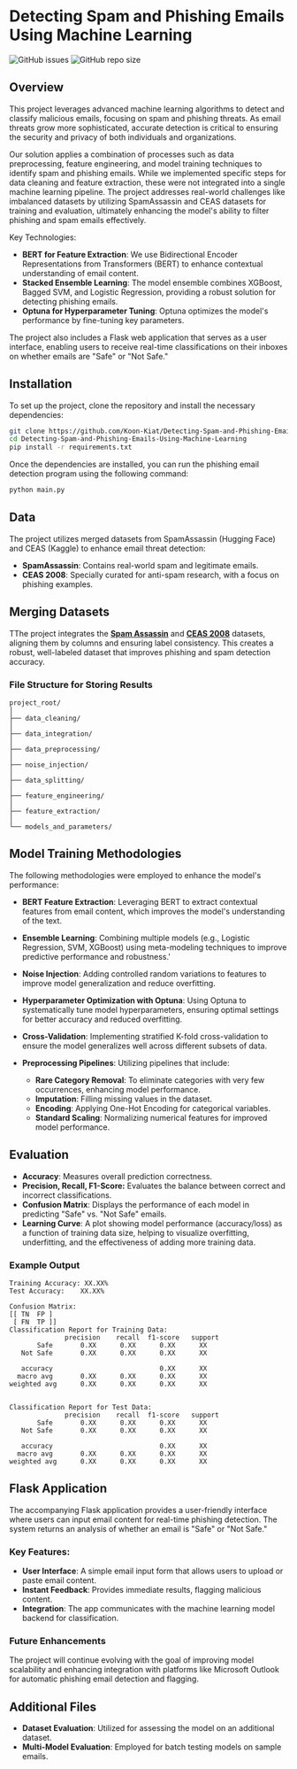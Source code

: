 # Detecting Spam and Phishing Emails Using Machine Learning

![GitHub issues](https://img.shields.io/github/issues/Koon-Kiat/Phishing-Email-Detection)
![GitHub repo size](https://img.shields.io/github/repo-size/Koon-Kiat/Phishing-Email-Detection)

## Overview

This project leverages advanced machine learning algorithms to detect and classify malicious emails, focusing on spam and phishing threats. As email threats grow more sophisticated, accurate detection is critical to ensuring the security and privacy of both individuals and organizations.

Our solution applies a combination of processes such as data preprocessing, feature engineering, and model training techniques to identify spam and phishing emails. While we implemented specific steps for data cleaning and feature extraction, these were not integrated into a single machine learning pipeline. The project addresses real-world challenges like imbalanced datasets by utilizing SpamAssassin and CEAS datasets for training and evaluation, ultimately enhancing the model's ability to filter phishing and spam emails effectively.

Key Technologies:

- **BERT for Feature Extraction**: We use Bidirectional Encoder Representations from Transformers (BERT) to enhance contextual understanding of email content.
- **Stacked Ensemble Learning**: The model ensemble combines XGBoost, Bagged SVM, and Logistic Regression, providing a robust solution for detecting phishing emails.
- **Optuna for Hyperparameter Tuning**: Optuna optimizes the model's performance by fine-tuning key parameters.

The project also includes a Flask web application that serves as a user interface, enabling users to receive real-time classifications on their inboxes on whether emails are "Safe" or "Not Safe."

## Installation

To set up the project, clone the repository and install the necessary dependencies:

```bash
git clone https://github.com/Koon-Kiat/Detecting-Spam-and-Phishing-Emails-Using-Machine-Learning
cd Detecting-Spam-and-Phishing-Emails-Using-Machine-Learning
pip install -r requirements.txt
```

Once the dependencies are installed, you can run the phishing email detection program using the following command:

```bash
python main.py
```

## Data

The project utilizes merged datasets from SpamAssassin (Hugging Face) and CEAS (Kaggle) to enhance email threat detection:

- **SpamAssassin**: Contains real-world spam and legitimate emails.
- **CEAS 2008**: Specially curated for anti-spam research, with a focus on phishing examples.

## Merging Datasets

TThe project integrates the **[Spam Assassin](https://huggingface.co/datasets/talby/spamassassin)** and **[CEAS 2008](https://www.kaggle.com/datasets/naserabdullahalam/phishing-email-dataset?select=CEAS_08.csv)** datasets, aligning them by columns and ensuring label consistency. This creates a robust, well-labeled dataset that improves phishing and spam detection accuracy.

### File Structure for Storing Results

```plaintext
project_root/
│
├── data_cleaning/
│
├── data_integration/
│
├── data_preprocessing/
│
├── noise_injection/
│
├── data_splitting/
│
├── feature_engineering/
│
├── feature_extraction/
│
└── models_and_parameters/
```

## Model Training Methodologies

The following methodologies were employed to enhance the model's performance:

- **BERT Feature Extraction**: Leveraging BERT to extract contextual features from email content, which improves the model's understanding of the text.

- **Ensemble Learning**: Combining multiple models (e.g., Logistic Regression, SVM, XGBoost) using meta-modeling techniques to improve predictive performance and robustness.'

- **Noise Injection**: Adding controlled random variations to features to improve model generalization and reduce overfitting.

- **Hyperparameter Optimization with Optuna**: Using Optuna to systematically tune model hyperparameters, ensuring optimal settings for better accuracy and reduced overfitting.

- **Cross-Validation**: Implementing stratified K-fold cross-validation to ensure the model generalizes well across different subsets of data.

- **Preprocessing Pipelines**: Utilizing pipelines that include:

  - **Rare Category Removal**: To eliminate categories with very few occurrences, enhancing model performance.
  - **Imputation**: Filling missing values in the dataset.
  - **Encoding**: Applying One-Hot Encoding for categorical variables.
  - **Standard Scaling**: Normalizing numerical features for improved model performance.

## Evaluation

- **Accuracy**: Measures overall prediction correctness.
- **Precision, Recall, F1-Score:** Evaluates the balance between correct and incorrect classifications.
- **Confusion Matrix**: Displays the performance of each model in predicting "Safe" vs. "Not Safe" emails.
- **Learning Curve**: A plot showing model performance (accuracy/loss) as a function of training data size, helping to visualize overfitting, underfitting, and the effectiveness of adding more training data.

### Example Output

```
Training Accuracy: XX.XX%
Test Accuracy:    XX.XX%

Confusion Matrix:
[[ TN  FP ]
 [ FN  TP ]]
Classification Report for Training Data:
              precision    recall  f1-score   support
       Safe       0.XX      0.XX      0.XX      XX
   Not Safe       0.XX      0.XX      0.XX      XX

   accuracy                           0.XX      XX
  macro avg       0.XX      0.XX      0.XX      XX
weighted avg      0.XX      0.XX      0.XX      XX


Classification Report for Test Data:
              precision    recall  f1-score   support
       Safe       0.XX      0.XX      0.XX      XX
   Not Safe       0.XX      0.XX      0.XX      XX

   accuracy                           0.XX      XX
  macro avg       0.XX      0.XX      0.XX      XX
weighted avg      0.XX      0.XX      0.XX      XX
```

## Flask Application

The accompanying Flask application provides a user-friendly interface where users can input email content for real-time phishing detection. The system returns an analysis of whether an email is "Safe" or "Not Safe."

### Key Features:

- **User Interface**: A simple email input form that allows users to upload or paste email content.
- **Instant Feedback**: Provides immediate results, flagging malicious content.
- **Integration**: The app communicates with the machine learning model backend for classification.

### Future Enhancements

The project will continue evolving with the goal of improving model scalability and enhancing integration with platforms like Microsoft Outlook for automatic phishing email detection and flagging.

## Additional Files

- **Dataset Evaluation**: Utilized for assessing the model on an additional dataset.
- **Multi-Model Evaluation**: Employed for batch testing models on sample emails.
